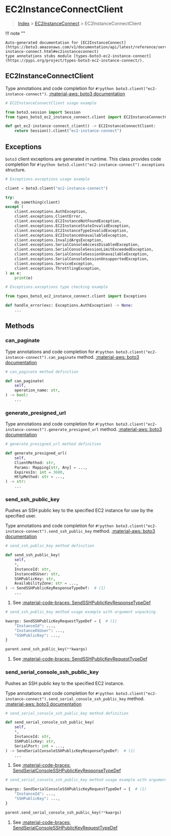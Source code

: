 # EC2InstanceConnectClient

> [Index](../README.md) > [EC2InstanceConnect](./README.md) > EC2InstanceConnectClient

!!! note ""

    Auto-generated documentation for [EC2InstanceConnect](https://boto3.amazonaws.com/v1/documentation/api/latest/reference/services/ec2-instance-connect.html#ec2instanceconnect)
    type annotations stubs module [types-boto3-ec2-instance-connect](https://pypi.org/project/types-boto3-ec2-instance-connect/).

## EC2InstanceConnectClient

Type annotations and code completion for `#!python boto3.client("ec2-instance-connect")`.
[:material-aws: boto3 documentation](https://boto3.amazonaws.com/v1/documentation/api/latest/reference/services/ec2-instance-connect.html#EC2InstanceConnect.Client)

```python
# EC2InstanceConnectClient usage example

from boto3.session import Session
from types_boto3_ec2_instance_connect.client import EC2InstanceConnectClient

def get_ec2-instance-connect_client() -> EC2InstanceConnectClient:
    return Session().client("ec2-instance-connect")
```

## Exceptions


`boto3` client exceptions are generated in runtime.
This class provides code completion for `#!python boto3.client("ec2-instance-connect").exceptions` structure.

```python
# Exceptions.exceptions usage example

client = boto3.client("ec2-instance-connect")

try:
    do_something(client)
except (
    client.exceptions.AuthException,
    client.exceptions.ClientError,
    client.exceptions.EC2InstanceNotFoundException,
    client.exceptions.EC2InstanceStateInvalidException,
    client.exceptions.EC2InstanceTypeInvalidException,
    client.exceptions.EC2InstanceUnavailableException,
    client.exceptions.InvalidArgsException,
    client.exceptions.SerialConsoleAccessDisabledException,
    client.exceptions.SerialConsoleSessionLimitExceededException,
    client.exceptions.SerialConsoleSessionUnavailableException,
    client.exceptions.SerialConsoleSessionUnsupportedException,
    client.exceptions.ServiceException,
    client.exceptions.ThrottlingException,
) as e:
    print(e)
```

```python
# Exceptions.exceptions type checking example

from types_boto3_ec2_instance_connect.client import Exceptions

def handle_error(exc: Exceptions.AuthException) -> None:
    ...
```


## Methods


### can\_paginate



Type annotations and code completion for `#!python boto3.client("ec2-instance-connect").can_paginate` method.
[:material-aws: boto3 documentation](https://boto3.amazonaws.com/v1/documentation/api/latest/reference/services/ec2-instance-connect/client/can_paginate.html)

```python
# can_paginate method definition

def can_paginate(
    self,
    operation_name: str,
) -> bool:
    ...
```


### generate\_presigned\_url



Type annotations and code completion for `#!python boto3.client("ec2-instance-connect").generate_presigned_url` method.
[:material-aws: boto3 documentation](https://boto3.amazonaws.com/v1/documentation/api/latest/reference/services/ec2-instance-connect/client/generate_presigned_url.html)

```python
# generate_presigned_url method definition

def generate_presigned_url(
    self,
    ClientMethod: str,
    Params: Mapping[str, Any] = ...,
    ExpiresIn: int = 3600,
    HttpMethod: str = ...,
) -> str:
    ...
```


### send\_ssh\_public\_key

Pushes an SSH public key to the specified EC2 instance for use by the specified
user.

Type annotations and code completion for `#!python boto3.client("ec2-instance-connect").send_ssh_public_key` method.
[:material-aws: boto3 documentation](https://boto3.amazonaws.com/v1/documentation/api/latest/reference/services/ec2-instance-connect/client/send_ssh_public_key.html)

```python
# send_ssh_public_key method definition

def send_ssh_public_key(
    self,
    *,
    InstanceId: str,
    InstanceOSUser: str,
    SSHPublicKey: str,
    AvailabilityZone: str = ...,
) -> SendSSHPublicKeyResponseTypeDef:  # (1)
    ...
```

1. See [:material-code-braces: SendSSHPublicKeyResponseTypeDef](./type_defs.md#sendsshpublickeyresponsetypedef)


```python
# send_ssh_public_key method usage example with argument unpacking

kwargs: SendSSHPublicKeyRequestTypeDef = {  # (1)
    "InstanceId": ...,
    "InstanceOSUser": ...,
    "SSHPublicKey": ...,
}

parent.send_ssh_public_key(**kwargs)
```

1. See [:material-code-braces: SendSSHPublicKeyRequestTypeDef](./type_defs.md#sendsshpublickeyrequesttypedef)

### send\_serial\_console\_ssh\_public\_key

Pushes an SSH public key to the specified EC2 instance.

Type annotations and code completion for `#!python boto3.client("ec2-instance-connect").send_serial_console_ssh_public_key` method.
[:material-aws: boto3 documentation](https://boto3.amazonaws.com/v1/documentation/api/latest/reference/services/ec2-instance-connect/client/send_serial_console_ssh_public_key.html)

```python
# send_serial_console_ssh_public_key method definition

def send_serial_console_ssh_public_key(
    self,
    *,
    InstanceId: str,
    SSHPublicKey: str,
    SerialPort: int = ...,
) -> SendSerialConsoleSSHPublicKeyResponseTypeDef:  # (1)
    ...
```

1. See [:material-code-braces: SendSerialConsoleSSHPublicKeyResponseTypeDef](./type_defs.md#sendserialconsolesshpublickeyresponsetypedef)


```python
# send_serial_console_ssh_public_key method usage example with argument unpacking

kwargs: SendSerialConsoleSSHPublicKeyRequestTypeDef = {  # (1)
    "InstanceId": ...,
    "SSHPublicKey": ...,
}

parent.send_serial_console_ssh_public_key(**kwargs)
```

1. See [:material-code-braces: SendSerialConsoleSSHPublicKeyRequestTypeDef](./type_defs.md#sendserialconsolesshpublickeyrequesttypedef)




